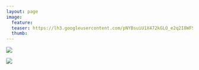 ```yaml
---
layout: page
image:
  feature:
  teaser: https://lh3.googleusercontent.com/pNYBsuiU1X472kGLO_e2q2I8WFSPfnZktqILg1AmR8Y=w245
  thumb:
---
```


![](https://lh3.googleusercontent.com/cBV_bily61DUDq2qo29d8IYtauJnVwELgegtVpUsyf0=w800)

![](https://lh3.googleusercontent.com/eHZiotHIbUT8lOdiZObASQjcDvGUrmsLJIogujK-27w=w800)

